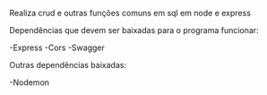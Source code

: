 
Realiza crud e outras funções comuns em sql em node e express

Dependências que devem ser baixadas para o programa funcionar:

-Express 
-Cors 
-Swagger 

Outras dependências baixadas:

-Nodemon
